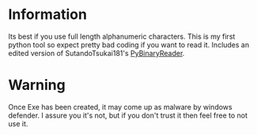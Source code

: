 # Information
Its best if you use full length alphanumeric characters.
This is my first python tool so expect pretty bad coding if you want to read it.
Includes an edited version of SutandoTsukai181's [PyBinaryReader](https://github.com/SutandoTsukai181/PyBinaryReader).

# Warning
Once Exe has been created, it may come up as malware by windows defender. I assure you it's not, but if you don't trust it then feel free to not use it.
